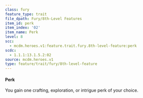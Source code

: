 ```yaml
---
class: fury
feature_type: trait
file_dpath: Fury/8th-Level Features
item_id: perk
item_index: '02'
item_name: Perk
level: 8
scc:
  - mcdm.heroes.v1:feature.trait.fury.8th-level-feature:perk
scdc:
  - 1.1.1:13.1.5.2:02
source: mcdm.heroes.v1
type: feature/trait/fury/8th-level-feature
---
```


#### Perk

You gain one crafting, exploration, or intrigue perk of your choice.
